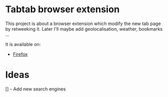 # Tabtab browser extension
This project is about a browser extension which modify the new tab page by retweeking it.
Later I'll maybe add geolocalisation, weather, bookmarks ...

It is available on:
- [Firefox](https://addons.mozilla.org/fr/firefox/addon/tabtab/)

# Ideas
[] - Add new search engines
